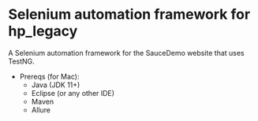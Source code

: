# Selenium automation framework for hp_legacy

A Selenium automation framework for the SauceDemo website that uses TestNG.

* Prereqs (for Mac):
  * Java (JDK 11+)
  * Eclipse (or any other IDE)
  * Maven
  * Allure
